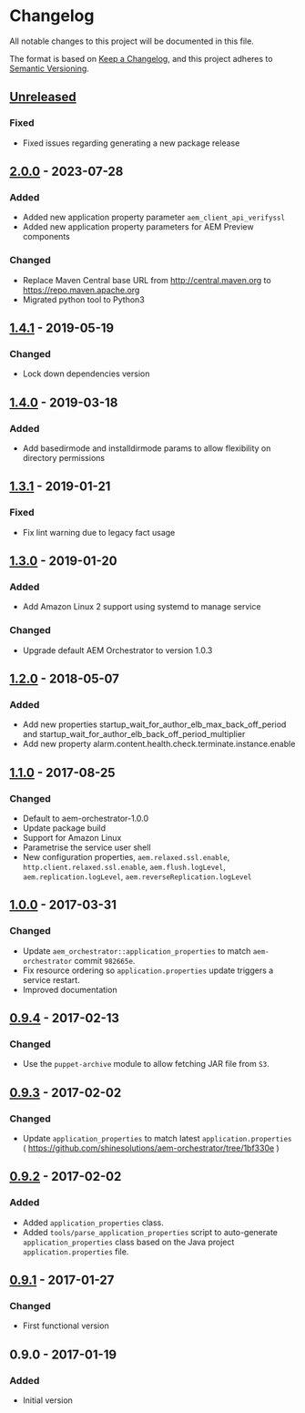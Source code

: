 # Changelog

All notable changes to this project will be documented in this file.

The format is based on [Keep a Changelog](https://keepachangelog.com/en/1.0.0/),
and this project adheres to [Semantic Versioning](https://semver.org/spec/v2.0.0.html).

## [Unreleased]

### Fixed
- Fixed issues regarding generating a new package release

## [2.0.0] - 2023-07-28

### Added
- Added new application property parameter `aem_client_api_verifyssl`
- Added new application property parameters for AEM Preview components

### Changed
- Replace Maven Central base URL from http://central.maven.org to https://repo.maven.apache.org
- Migrated python tool to Python3

## [1.4.1] - 2019-05-19
### Changed
- Lock down dependencies version

## [1.4.0] - 2019-03-18
### Added
- Add basedirmode and installdirmode params to allow flexibility on directory permissions

## [1.3.1] - 2019-01-21
### Fixed
- Fix lint warning due to legacy fact usage

## [1.3.0] - 2019-01-20
### Added
- Add Amazon Linux 2 support using systemd to manage service

### Changed
- Upgrade default AEM Orchestrator to version 1.0.3

## [1.2.0] - 2018-05-07
### Added
- Add new properties startup_wait_for_author_elb_max_back_off_period and startup_wait_for_author_elb_back_off_period_multiplier
- Add new property alarm.content.health.check.terminate.instance.enable

## [1.1.0] - 2017-08-25
### Changed
- Default to aem-orchestrator-1.0.0
- Update package build
- Support for Amazon Linux
- Parametrise the service user shell
- New configuration properties, `aem.relaxed.ssl.enable`, `http.client.relaxed.ssl.enable`, `aem.flush.logLevel`, `aem.replication.logLevel`, `aem.reverseReplication.logLevel`

## [1.0.0] - 2017-03-31
### Changed
- Update `aem_orchestrator::application_properties` to match `aem-orchestrator` commit `982665e`.
- Fix resource ordering so `application.properties` update triggers a service restart.
- Improved documentation

## [0.9.4] - 2017-02-13
### Changed
- Use the `puppet-archive` module to allow fetching JAR file from `S3`.

## [0.9.3] - 2017-02-02
### Changed
- Update `application_properties` to match latest `application.properties` ( https://github.com/shinesolutions/aem-orchestrator/tree/1bf330e )

## [0.9.2] - 2017-02-02
### Added
- Added `application_properties` class.
- Added `tools/parse_application_properties` script to auto-generate `application_properties` class based on the Java project `application.properties` file.

## [0.9.1] - 2017-01-27
### Changed
- First functional version

## 0.9.0 - 2017-01-19
### Added
- Initial version

[Unreleased]: https://github.com/shinesolutions/puppet-aem-orchestrator/compare/2.0.0...HEAD
[2.0.0]: https://github.com/shinesolutions/puppet-aem-orchestrator/compare/1.4.1...2.0.0
[1.4.1]: https://github.com/shinesolutions/puppet-aem-orchestrator/compare/1.4.0...1.4.1
[1.4.0]: https://github.com/shinesolutions/puppet-aem-orchestrator/compare/1.3.1...1.4.0
[1.3.1]: https://github.com/shinesolutions/puppet-aem-orchestrator/compare/1.3.0...1.3.1
[1.3.0]: https://github.com/shinesolutions/puppet-aem-orchestrator/compare/1.2.0...1.3.0
[1.2.0]: https://github.com/shinesolutions/puppet-aem-orchestrator/compare/1.1.0...1.2.0
[1.1.0]: https://github.com/shinesolutions/puppet-aem-orchestrator/compare/1.0.0...1.1.0
[1.0.0]: https://github.com/shinesolutions/puppet-aem-orchestrator/compare/0.9.4...1.0.0
[0.9.4]: https://github.com/shinesolutions/puppet-aem-orchestrator/compare/0.9.3...0.9.4
[0.9.3]: https://github.com/shinesolutions/puppet-aem-orchestrator/compare/0.9.2...0.9.3
[0.9.2]: https://github.com/shinesolutions/puppet-aem-orchestrator/compare/0.9.1...0.9.2
[0.9.1]: https://github.com/shinesolutions/puppet-aem-orchestrator/compare/0.9.0...0.9.1
